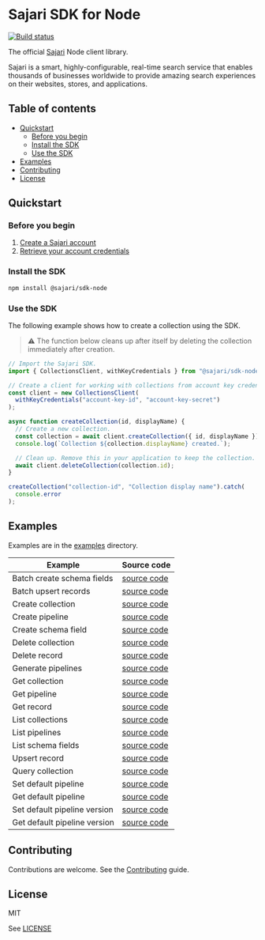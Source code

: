 # Sajari SDK for Node

[![Build status](https://github.com/sajari/sdk-node/workflows/Build/badge.svg?branch=master)](https://github.com/sajari/sdk-node/actions)

The official [Sajari](https://www.sajari.com) Node client library.

Sajari is a smart, highly-configurable, real-time search service that enables thousands of businesses worldwide to provide amazing search experiences on their websites, stores, and applications.

## Table of contents

- [Quickstart](#quickstart)
  - [Before you begin](#before-you-begin)
  - [Install the SDK](#install-the-sdk)
  - [Use the SDK](#use-the-sdk)
- [Examples](#examples)
- [Contributing](#contributing)
- [License](#license)

## Quickstart

### Before you begin

1. [Create a Sajari account](http://sajari.com/console)
1. [Retrieve your account credentials](https://www.sajari.com/console/project/credentials)

### Install the SDK

```bash
npm install @sajari/sdk-node
```

### Use the SDK

The following example shows how to create a collection using the SDK.

> ⚠️ The function below cleans up after itself by deleting the collection immediately after creation.

```javascript
// Import the Sajari SDK.
import { CollectionsClient, withKeyCredentials } from "@sajari/sdk-node";

// Create a client for working with collections from account key credentials.
const client = new CollectionsClient(
  withKeyCredentials("account-key-id", "account-key-secret")
);

async function createCollection(id, displayName) {
  // Create a new collection.
  const collection = await client.createCollection({ id, displayName });
  console.log(`Collection ${collection.displayName} created.`);

  // Clean up. Remove this in your application to keep the collection.
  await client.deleteCollection(collection.id);
}

createCollection("collection-id", "Collection display name").catch(
  console.error
);
```

## Examples

Examples are in the [examples](https://github.com/sajari/sdk-node/blob/master/examples) directory.

| Example                      | Source code                                                                                            |
| ---------------------------- | ------------------------------------------------------------------------------------------------------ |
| Batch create schema fields   | [source code](https://github.com/sajari/sdk-node/blob/master/examples/batch-create-schema-fields.ts)   |
| Batch upsert records         | [source code](https://github.com/sajari/sdk-node/blob/master/examples/batch-upsert-records.ts)         |
| Create collection            | [source code](https://github.com/sajari/sdk-node/blob/master/examples/create-collection.ts)            |
| Create pipeline              | [source code](https://github.com/sajari/sdk-node/blob/master/examples/create-pipeline.ts)              |
| Create schema field          | [source code](https://github.com/sajari/sdk-node/blob/master/examples/create-schema-field.ts)          |
| Delete collection            | [source code](https://github.com/sajari/sdk-node/blob/master/examples/delete-collection.ts)            |
| Delete record                | [source code](https://github.com/sajari/sdk-node/blob/master/examples/delete-record.ts)                |
| Generate pipelines           | [source code](https://github.com/sajari/sdk-node/blob/master/examples/generate-pipelines.ts)           |
| Get collection               | [source code](https://github.com/sajari/sdk-node/blob/master/examples/get-collection.ts)               |
| Get pipeline                 | [source code](https://github.com/sajari/sdk-node/blob/master/examples/get-pipeline.ts)                 |
| Get record                   | [source code](https://github.com/sajari/sdk-node/blob/master/examples/get-record.ts)                   |
| List collections             | [source code](https://github.com/sajari/sdk-node/blob/master/examples/list-collections.ts)             |
| List pipelines               | [source code](https://github.com/sajari/sdk-node/blob/master/examples/list-pipelines.ts)               |
| List schema fields           | [source code](https://github.com/sajari/sdk-node/blob/master/examples/list-schema-fields.ts)           |
| Upsert record                | [source code](https://github.com/sajari/sdk-node/blob/master/examples/upsert-record.ts)                |
| Query collection             | [source code](https://github.com/sajari/sdk-node/blob/master/examples/query-collection.ts)             |
| Set default pipeline         | [source code](https://github.com/sajari/sdk-node/blob/master/examples/set-default-pipeline.ts)         |
| Get default pipeline         | [source code](https://github.com/sajari/sdk-node/blob/master/examples/get-default-pipeline.ts)         |
| Set default pipeline version | [source code](https://github.com/sajari/sdk-node/blob/master/examples/set-default-pipeline-version.ts) |
| Get default pipeline version | [source code](https://github.com/sajari/sdk-node/blob/master/examples/get-default-pipeline-version.ts) |

## Contributing

Contributions are welcome. See the [Contributing](https://github.com/sajari/sdk-node/blob/master/CONTRIBUTING.md) guide.

## License
MIT

See [LICENSE](https://github.com/sajari/sdk-node/blob/master/LICENSE)
